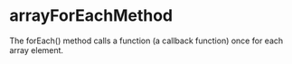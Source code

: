 # arrayForEachMethod
The forEach() method calls a function (a callback function) once for each array element.
